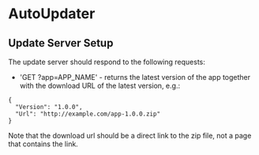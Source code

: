 # AutoUpdater

## Update Server Setup

The update server should respond to the following requests:
* 'GET ?app=APP_NAME' - returns the latest version of the app together with the download URL of the latest version, e.g.:
```
{
  "Version": "1.0.0",
  "Url": "http://example.com/app-1.0.0.zip"
}
```
Note that the download url should be a direct link to the zip file, not a page that contains the link.